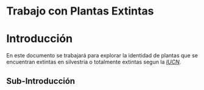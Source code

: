 Trabajo con Plantas Extintas
================

# Introducción

En este documento se trabajará para explorar la identidad de plantas que
se encuentran extintas en silvestria o totalmente extintas segun la
[*IUCN*](https://www.iucnredlist.org).

## Sub-Introducción
